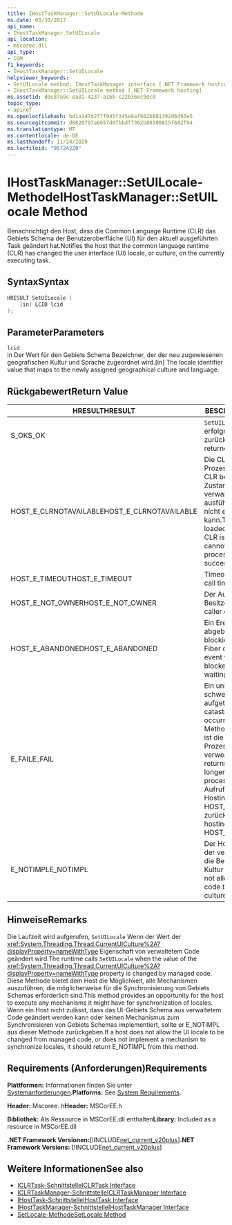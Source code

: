 ```yaml
---
title: IHostTaskManager::SetUILocale-Methode
ms.date: 03/30/2017
api_name:
- IHostTaskManager.SetUILocale
api_location:
- mscoree.dll
api_type:
- COM
f1_keywords:
- IHostTaskManager::SetUILocale
helpviewer_keywords:
- SetUILocale method, IHostTaskManager interface [.NET Framework hosting]
- IHostTaskManager::SetUILocale method [.NET Framework hosting]
ms.assetid: d0c87a9c-ea81-4237-a16b-c22b36ec9dc8
topic_type:
- apiref
ms.openlocfilehash: bd1a1d7d2f7f945f345e8af802b881392d6d93e5
ms.sourcegitcommit: d8020797a6657d0fbbdff362b80300815f682f94
ms.translationtype: MT
ms.contentlocale: de-DE
ms.lasthandoff: 11/24/2020
ms.locfileid: "95724220"
---
```

# <a name="ihosttaskmanagersetuilocale-method"></a><span data-ttu-id="b38d9-102">IHostTaskManager::SetUILocale-Methode</span><span class="sxs-lookup"><span data-stu-id="b38d9-102">IHostTaskManager::SetUILocale Method</span></span>

<span data-ttu-id="b38d9-103">Benachrichtigt den Host, dass die Common Language Runtime (CLR) das Gebiets Schema der Benutzeroberfläche (UI) für den aktuell ausgeführten Task geändert hat.</span><span class="sxs-lookup"><span data-stu-id="b38d9-103">Notifies the host that the common language runtime (CLR) has changed the user interface (UI) locale, or culture, on the currently executing task.</span></span>  
  
## <a name="syntax"></a><span data-ttu-id="b38d9-104">Syntax</span><span class="sxs-lookup"><span data-stu-id="b38d9-104">Syntax</span></span>  
  
```cpp  
HRESULT SetUILocale (  
    [in] LCID lcid  
);  
```  
  
## <a name="parameters"></a><span data-ttu-id="b38d9-105">Parameter</span><span class="sxs-lookup"><span data-stu-id="b38d9-105">Parameters</span></span>  

 `lcid`  
 <span data-ttu-id="b38d9-106">in Der Wert für den Gebiets Schema Bezeichner, der der neu zugewiesenen geografischen Kultur und Sprache zugeordnet wird.</span><span class="sxs-lookup"><span data-stu-id="b38d9-106">[in] The locale identifier value that maps to the newly assigned geographical culture and language.</span></span>  
  
## <a name="return-value"></a><span data-ttu-id="b38d9-107">Rückgabewert</span><span class="sxs-lookup"><span data-stu-id="b38d9-107">Return Value</span></span>  
  
|<span data-ttu-id="b38d9-108">HRESULT</span><span class="sxs-lookup"><span data-stu-id="b38d9-108">HRESULT</span></span>|<span data-ttu-id="b38d9-109">BESCHREIBUNG</span><span class="sxs-lookup"><span data-stu-id="b38d9-109">Description</span></span>|  
|-------------|-----------------|  
|<span data-ttu-id="b38d9-110">S_OK</span><span class="sxs-lookup"><span data-stu-id="b38d9-110">S_OK</span></span>|<span data-ttu-id="b38d9-111">`SetUILocale` wurde erfolgreich zurückgegeben.</span><span class="sxs-lookup"><span data-stu-id="b38d9-111">`SetUILocale` returned successfully.</span></span>|  
|<span data-ttu-id="b38d9-112">HOST_E_CLRNOTAVAILABLE</span><span class="sxs-lookup"><span data-stu-id="b38d9-112">HOST_E_CLRNOTAVAILABLE</span></span>|<span data-ttu-id="b38d9-113">Die CLR wurde nicht in einen Prozess geladen, oder die CLR befindet sich in einem Zustand, in dem Sie verwalteten Code nicht ausführen oder den-Befehl nicht erfolgreich verarbeiten kann.</span><span class="sxs-lookup"><span data-stu-id="b38d9-113">The CLR has not been loaded into a process, or the CLR is in a state in which it cannot run managed code or process the call successfully.</span></span>|  
|<span data-ttu-id="b38d9-114">HOST_E_TIMEOUT</span><span class="sxs-lookup"><span data-stu-id="b38d9-114">HOST_E_TIMEOUT</span></span>|<span data-ttu-id="b38d9-115">Timeout des Aufrufes.</span><span class="sxs-lookup"><span data-stu-id="b38d9-115">The call timed out.</span></span>|  
|<span data-ttu-id="b38d9-116">HOST_E_NOT_OWNER</span><span class="sxs-lookup"><span data-stu-id="b38d9-116">HOST_E_NOT_OWNER</span></span>|<span data-ttu-id="b38d9-117">Der Aufrufer ist nicht Besitzer der Sperre.</span><span class="sxs-lookup"><span data-stu-id="b38d9-117">The caller does not own the lock.</span></span>|  
|<span data-ttu-id="b38d9-118">HOST_E_ABANDONED</span><span class="sxs-lookup"><span data-stu-id="b38d9-118">HOST_E_ABANDONED</span></span>|<span data-ttu-id="b38d9-119">Ein Ereignis wurde abgebrochen, während ein blockierter Thread oder eine Fiber darauf wartete.</span><span class="sxs-lookup"><span data-stu-id="b38d9-119">An event was canceled while a blocked thread or fiber was waiting on it.</span></span>|  
|<span data-ttu-id="b38d9-120">E_FAIL</span><span class="sxs-lookup"><span data-stu-id="b38d9-120">E_FAIL</span></span>|<span data-ttu-id="b38d9-121">Ein unbekannter schwerwiegender Fehler ist aufgetreten.</span><span class="sxs-lookup"><span data-stu-id="b38d9-121">An unknown catastrophic failure occurred.</span></span> <span data-ttu-id="b38d9-122">Wenn eine Methode E_FAIL zurückgibt, ist die CLR innerhalb des Prozesses nicht mehr verwendbar.</span><span class="sxs-lookup"><span data-stu-id="b38d9-122">When a method returns E_FAIL, the CLR is no longer usable within the process.</span></span> <span data-ttu-id="b38d9-123">Nachfolgende Aufrufe von Hostingmethoden geben HOST_E_CLRNOTAVAILABLE zurück.</span><span class="sxs-lookup"><span data-stu-id="b38d9-123">Subsequent calls to hosting methods return HOST_E_CLRNOTAVAILABLE.</span></span>|  
|<span data-ttu-id="b38d9-124">E_NOTIMPL</span><span class="sxs-lookup"><span data-stu-id="b38d9-124">E_NOTIMPL</span></span>|<span data-ttu-id="b38d9-125">Der Host lässt nicht zu, dass der verwaltete Benutzercode die Benutzeroberflächen Kultur ändert.</span><span class="sxs-lookup"><span data-stu-id="b38d9-125">The host does not allow managed user code to change the UI culture.</span></span>|  
  
## <a name="remarks"></a><span data-ttu-id="b38d9-126">Hinweise</span><span class="sxs-lookup"><span data-stu-id="b38d9-126">Remarks</span></span>  

 <span data-ttu-id="b38d9-127">Die Laufzeit wird aufgerufen, `SetUILocale` Wenn der Wert der <xref:System.Threading.Thread.CurrentUICulture%2A?displayProperty=nameWithType> Eigenschaft von verwaltetem Code geändert wird.</span><span class="sxs-lookup"><span data-stu-id="b38d9-127">The runtime calls `SetUILocale` when the value of the <xref:System.Threading.Thread.CurrentUICulture%2A?displayProperty=nameWithType> property is changed by managed code.</span></span> <span data-ttu-id="b38d9-128">Diese Methode bietet dem Host die Möglichkeit, alle Mechanismen auszuführen, die möglicherweise für die Synchronisierung von Gebiets Schemas erforderlich sind.</span><span class="sxs-lookup"><span data-stu-id="b38d9-128">This method provides an opportunity for the host to execute any mechanisms it might have for synchronization of locales.</span></span> <span data-ttu-id="b38d9-129">Wenn ein Host nicht zulässt, dass das UI-Gebiets Schema aus verwaltetem Code geändert werden kann oder keinen Mechanismus zum Synchronisieren von Gebiets Schemas implementiert, sollte er E_NOTIMPL aus dieser Methode zurückgeben.</span><span class="sxs-lookup"><span data-stu-id="b38d9-129">If a host does not allow the UI locale to be changed from managed code, or does not implement a mechanism to synchronize locales, it should return E_NOTIMPL from this method.</span></span>  
  
## <a name="requirements"></a><span data-ttu-id="b38d9-130">Requirements (Anforderungen)</span><span class="sxs-lookup"><span data-stu-id="b38d9-130">Requirements</span></span>  

 <span data-ttu-id="b38d9-131">**Plattformen:** Informationen finden Sie unter [Systemanforderungen](../../get-started/system-requirements.md).</span><span class="sxs-lookup"><span data-stu-id="b38d9-131">**Platforms:** See [System Requirements](../../get-started/system-requirements.md).</span></span>  
  
 <span data-ttu-id="b38d9-132">**Header:** Mscoree. h</span><span class="sxs-lookup"><span data-stu-id="b38d9-132">**Header:** MSCorEE.h</span></span>  
  
 <span data-ttu-id="b38d9-133">**Bibliothek:** Als Ressource in MSCorEE.dll enthalten</span><span class="sxs-lookup"><span data-stu-id="b38d9-133">**Library:** Included as a resource in MSCorEE.dll</span></span>  
  
 <span data-ttu-id="b38d9-134">**.NET Framework Versionen:**[!INCLUDE[net_current_v20plus](../../../../includes/net-current-v20plus-md.md)]</span><span class="sxs-lookup"><span data-stu-id="b38d9-134">**.NET Framework Versions:** [!INCLUDE[net_current_v20plus](../../../../includes/net-current-v20plus-md.md)]</span></span>  
  
## <a name="see-also"></a><span data-ttu-id="b38d9-135">Weitere Informationen</span><span class="sxs-lookup"><span data-stu-id="b38d9-135">See also</span></span>

- [<span data-ttu-id="b38d9-136">ICLRTask-Schnittstelle</span><span class="sxs-lookup"><span data-stu-id="b38d9-136">ICLRTask Interface</span></span>](iclrtask-interface.md)
- [<span data-ttu-id="b38d9-137">ICLRTaskManager-Schnittstelle</span><span class="sxs-lookup"><span data-stu-id="b38d9-137">ICLRTaskManager Interface</span></span>](iclrtaskmanager-interface.md)
- [<span data-ttu-id="b38d9-138">IHostTask-Schnittstelle</span><span class="sxs-lookup"><span data-stu-id="b38d9-138">IHostTask Interface</span></span>](ihosttask-interface.md)
- [<span data-ttu-id="b38d9-139">IHostTaskManager-Schnittstelle</span><span class="sxs-lookup"><span data-stu-id="b38d9-139">IHostTaskManager Interface</span></span>](ihosttaskmanager-interface.md)
- [<span data-ttu-id="b38d9-140">SetLocale-Methode</span><span class="sxs-lookup"><span data-stu-id="b38d9-140">SetLocale Method</span></span>](ihosttaskmanager-setlocale-method.md)

